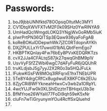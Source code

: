 # Passwords: 

1. boJ9jbbUNNfktd78OOpsqOltutMc3MY1
2. CV1DtqXWVFXTvM2F0k09SHz0YwRINYA9
3. UmHadQclWmgdLOKQ3YNgjWxGoRMb5luK
4. pIwrPrtPN36QITSp3EQaw936yaFoFgAB
5. koReBOKuIDDepwhWk7jZC0RTdopnAYKh
6. DXjZPULLxYr17uwoI01bNLQbtFemEgo7
7. HKBPTKQnIay4Fw76bEy8PVxKEDQRKTzs
8. cvX2JJa4CFALtqS87jk27qwqGhBM9plV
9. UsvVyFSfZZWbi6wgC7dAFyFuR6jQQUhR
10. truKLdjsbJ5g7yyJ2X2R0o3a5HQJFuLk
11. IFukwKGsFW8MOq3IRFqrxE1hxTNEbUPR
12. 5Te8Y4drgCRfCx8ugdwuEX8KFC6k2EUu
13. 8ZjyCRiBWFYkneahHwxCv3wb2a1ORpYL
14. 4wcYUJFw0k0XLShlDzztnTBHiqxU3b3e
15. BfMYroe26WYalil77FoDi9qh59eK5xNr
16. cluFn7wTiGryunymYOu4RcffSxQluehd
17. 
